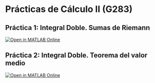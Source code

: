 # Prácticas de Cálculo II (G283)

## Práctica 1: Integral Doble. Sumas de Riemann

[![Open in MATLAB Online](https://www.mathworks.com/images/responsive/global/open-in-matlab-online.svg)](https://matlab.mathworks.com/open/github/v1?repo=InMaths/Practicas_MATLAB&file=G283_Calculo_II/practica1.mlx)

## Práctica 2: Integral Doble. Teorema del valor medio

[![Open in MATLAB Online](https://www.mathworks.com/images/responsive/global/open-in-matlab-online.svg)](https://matlab.mathworks.com/open/github/v1?repo=InMaths/Practicas_MATLAB&file=G283_Calculo_II/practica2.mlx)

